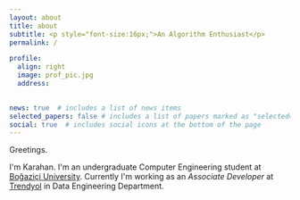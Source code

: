 ```yaml
---
layout: about
title: about
subtitle: <p style="font-size:16px;">An Algorithm Enthusiast</p> 
permalink: /

profile:
  align: right
  image: prof_pic.jpg
  address:
  

news: true  # includes a list of news items
selected_papers: false # includes a list of papers marked as "selected={true}"
social: true  # includes social icons at the bottom of the page
---
```


Greetings.

I'm Karahan. I'm an undergraduate Computer Engineering student at [Boğaziçi University](https://www.cmpe.boun.edu.tr/). Currently I'm working as an _Associate Developer_ at [Trendyol](https://tr.linkedin.com/company/trendyolgroup) in Data Engineering Department.



